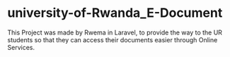 # university-of-Rwanda_E-Document
This Project was made by Rwema in Laravel, to provide the way to the UR students so that they can access their documents easier through Online Services.
